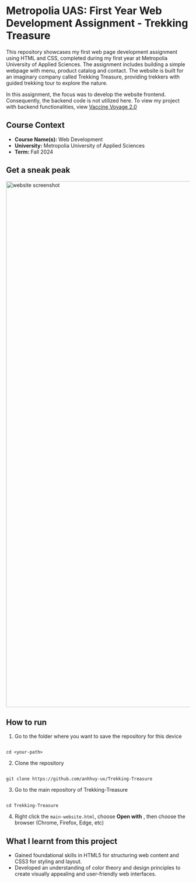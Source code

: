 # Metropolia UAS: First Year Web Development Assignment - Trekking Treasure
This repository showcases my first web page development assignment using HTML and CSS, completed during my first year at Metropolia University of Applied Sciences. The assignment includes building a simple webpage with menu, product catalog and contact. The website is built for an imaginary company called Trekking Treasure, providing trekkers with guided trekking tour to explore the nature.

In this assignment, the focus was to develop the website frontend. Consequently, the backend code is not utilized here. To view my project with backend functionalities, view [Vaccine Voyage 2.0](https://github.com/TaysaAbinader/VaccineVoyage2.0)

## Course Context
* **Course Name(s):** Web Development
* **University:** Metropolia University of Applied Sciences
* **Term:** Fall 2024

## Get a sneak peak
<img width="1437" alt="website screenshot" src="https://github.com/user-attachments/assets/34131076-7bee-477c-a1cc-098eb97af821" />

## How to run
1. Go to the folder where you want to save the repository for this device
```

cd <your-path>
```
2. Clone the repository
```

git clone https://github.com/anhhuy-ux/Trekking-Treasure
```
3. Go to the main repository of Trekking-Treasure
```

cd Trekking-Treasure
```
4. Right click the ```main-website.html```, choose **Open with** , then choose the browser (Chrome, Firefox, Edge, etc)

## What I learnt from this project
- Gained foundational skills in HTML5 for structuring web content and CSS3 for styling and layout.
- Developed an understanding of color theory and design principles to create visually appealing and user-friendly web interfaces.
  
